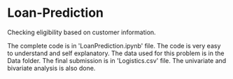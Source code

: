 # Loan-Prediction
Checking eligibility based on customer information.

The complete code is in 'LoanPrediction.ipynb' file.
The code is very easy to understand and self explanatory.
The data used for this problem is in the Data folder.
The final submission is in 'Logistics.csv' file.
The univariate and bivariate analysis is also done.
